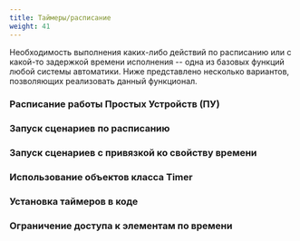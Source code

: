 ```yaml
---
title: Таймеры/расписание
weight: 41
---
```


Необходимость выполнения каких-либо действий по расписанию или с какой-то задержкой времени исполнения -- одна из базовых функций любой системы
автоматики. Ниже представлено несколько вариантов, позволяющих реализовать данный функционал.

### Расписание работы Простых Устройств (ПУ)

### Запуск сценариев по расписанию

### Запуск сценариев с привязкой ко свойству времени

### Использование объектов класса Timer

### Установка таймеров в коде

### Ограничение доступа к элементам по времени